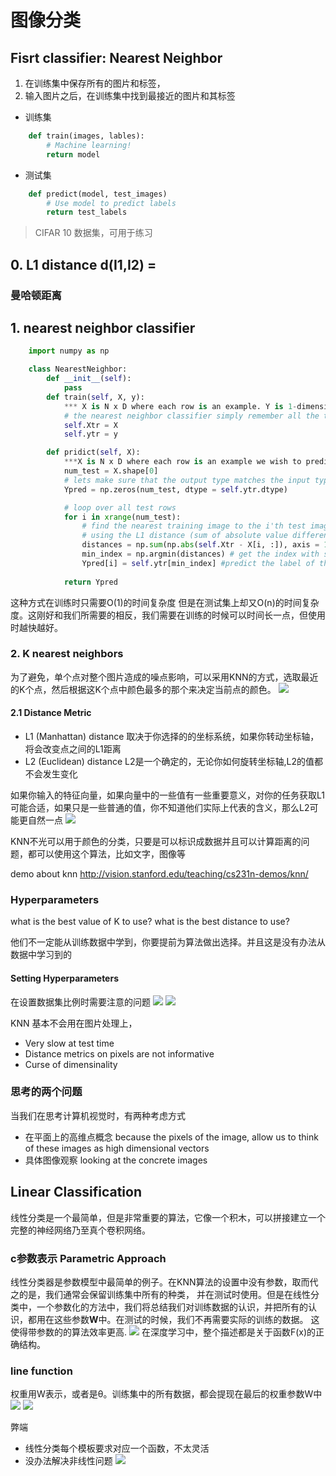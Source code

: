# 图像分类  

## Fisrt classifier: Nearest Neighbor
1. 在训练集中保存所有的图片和标签，
2. 输入图片之后，在训练集中找到最接近的图片和其标签

- 训练集
```python
    def train(images, lables):
        # Machine learning!
        return model
```

- 测试集

```py
    def predict(model, test_images)
        # Use model to predict labels
        return test_labels
```

> CIFAR 10 数据集，可用于练习

## 0. L1 distance d(I1,I2) = 

### 曼哈顿距离

## 1. nearest neighbor classifier

```python
    import numpy as np

    class NearestNeighbor:
        def __init__(self): 
            pass
        def train(self, X, y):
            *** X is N x D where each row is an example. Y is 1-dimension of size N ***
            # the nearest neighbor classifier simply remember all the training Data
            self.Xtr = X
            self.ytr = y

        def pridict(self, X):
            ***X is N x D where each row is an example we wish to predict label for ***
            num_test = X.shape[0]
            # lets make sure that the output type matches the input type
            Ypred = np.zeros(num_test, dtype = self.ytr.dtype)

            # loop over all test rows
            for i in xrange(num_test): 
                # find the nearest training image to the i'th test image
                # using the L1 distance (sum of absolute value differences)
                distances = np.sum(np.abs(self.Xtr - X[i, :]), axis = 1)
                min_index = np.argmin(distances) # get the index with smallest distance
                Ypred[i] = self.ytr[min_index] #predict the label of the nearest example
            
            return Ypred
```
这种方式在训练时只需要O(1)的时间复杂度
但是在测试集上却又O(n)的时间复杂度。这刚好和我们所需要的相反，我们需要在训练的时候可以时间长一点，但使用时越快越好。

### 2. K nearest neighbors
为了避免，单个点对整个图片造成的噪点影响，可以采用KNN的方式，选取最近的K个点，然后根据这K个点中颜色最多的那个来决定当前点的颜色。
![](./images/knn.png)


#### 2.1 Distance Metric
- L1 (Manhattan) distance
    取决于你选择的的坐标系统，如果你转动坐标轴，将会改变点之间的L1距离
- L2 (Euclidean) distance
    L2是一个确定的，无论你如何旋转坐标轴,L2的值都不会发生变化

如果你输入的特征向量，如果向量中的一些值有一些重要意义，对你的任务获取L1可能合适，如果只是一些普通的值，你不知道他们实际上代表的含义，那么L2可能更自然一点
![](./images/distance.png)

KNN不光可以用于颜色的分类，只要是可以标识成数据并且可以计算距离的问题，都可以使用这个算法，比如文字，图像等

demo about knn
http://vision.stanford.edu/teaching/cs231n-demos/knn/

### Hyperparameters

what is the best value of K to use?
what is the best distance to use?

他们不一定能从训练数据中学到，你要提前为算法做出选择。并且这是没有办法从数据中学习到的

#### Setting Hyperparameters
在设置数据集比例时需要注意的问题
![](./images/hyperparameters.png)
![](./images/hyperparameters2.png)

KNN 基本不会用在图片处理上，
- Very slow at test time
- Distance metrics on pixels are not informative
- Curse of dimensinality
### 思考的两个问题
当我们在思考计算机视觉时，有两种考虑方式
 - 在平面上的高维点概念  because the pixels of the image,     allow us to think of these images as high dimensional vectors
 - 具体图像观察 looking at the concrete images


 ## Linear Classification
 线性分类是一个最简单，但是非常重要的算法，它像一个积木，可以拼接建立一个完整的神经网络乃至真个卷积网络。  
 ### c参数表示 Parametric Approach
 线性分类器是参数模型中最简单的例子。在KNN算法的设置中没有参数，取而代之的是，我们通常会保留训练集中所有的种类， 并在测试时使用。但是在线性分类中，一个参数化的方法中，我们将总结我们对训练数据的认识，并把所有的认识，都用在这些参数**W**中。在测试的时候，我们不再需要实际的训练的数据。 这使得带参数的的算法效率更高.
 ![](./images/fw.png)
 在深度学习中，整个描述都是关于函数F(x)的正确结构。

 ### line function
 权重用W表示，或者是θ。训练集中的所有数据，都会提现在最后的权重参数W中
 ![](./images/fw_line.png)
 ![](./images/fw_line_demo.png)

弊端
- 线性分类每个模板要求对应一个函数，不太灵活
- 没办法解决非线性问题
![](./images/hard4line.png)